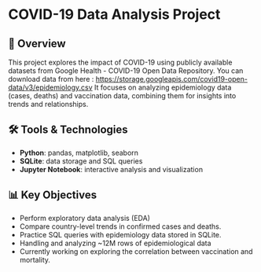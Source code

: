 # COVID-19 Data Analysis Project

## 📌 Overview
This project explores the impact of COVID-19 using publicly available datasets from Google Health - COVID-19 Open Data Repository.
You can download data from here : https://storage.googleapis.com/covid19-open-data/v3/epidemiology.csv
It focuses on analyzing epidemiology data (cases, deaths) and vaccination data, combining them for insights into trends and relationships.

## 🛠 Tools & Technologies
- **Python**: pandas, matplotlib, seaborn
- **SQLite**: data storage and SQL queries
- **Jupyter Notebook**: interactive analysis and visualization

## 📊 Key Objectives
- Perform exploratory data analysis (EDA)
- Compare country-level trends in confirmed cases and deaths.
- Practice SQL queries with epidemiology data stored in SQLite.
- Handling and analyzing ~12M rows of epidemiological data
- Currently working on exploring the correlation between vaccination and mortality.
